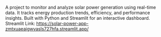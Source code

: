 A project to monitor and analyze solar power generation using real-time data. It tracks energy production trends, efficiency, and performance insights. Built with Python and Streamlit for an interactive dashboard.
Streamlit Link: https://solar-power-app-zmtxuaeaigwvasls727hfa.streamlit.app/
